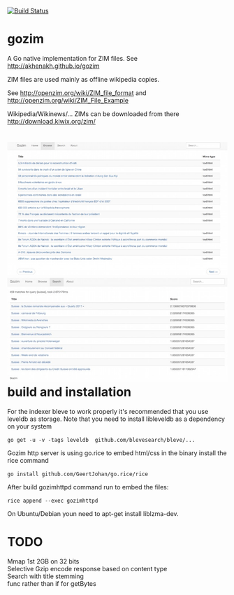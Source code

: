 [![Build Status](https://travis-ci.org/akhenakh/gozim.svg?branch=master)](https://travis-ci.org/akhenakh/gozim)

gozim
=====

A Go native implementation for ZIM files. See http://akhenakh.github.io/gozim  

ZIM files are used mainly as offline wikipedia copies.

See http://openzim.org/wiki/ZIM_file_format and http://openzim.org/wiki/ZIM_File_Example

Wikipedia/Wikinews/... ZIMs can be downloaded from there http://download.kiwix.org/zim/

![ScreenShot](/shots/browse.jpg)
![ScreenShot](/shots/search.jpg)
build and installation
======================
For the indexer bleve to work properly it's recommended that you use leveldb as storage.
Note that you need to install libleveldb as a dependency on your system
```
go get -u -v -tags leveldb  github.com/blevesearch/bleve/...
```

Gozim http server is using go.rice to embed html/css in the binary install the rice command
```
go install github.com/GeertJohan/go.rice/rice
```

After build gozimhttpd command run to embed the files:
```
rice append --exec gozimhttpd
```

On Ubuntu/Debian youn need to apt-get install liblzma-dev.


TODO
====
Mmap 1st 2GB on 32 bits  
Selective Gzip encode response based on content type  
Search with title stemming  
func rather than if for getBytes  
